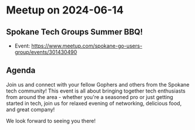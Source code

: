 # Meetup on 2024-06-14

## Spokane Tech Groups Summer BBQ!

* Event: https://www.meetup.com/spokane-go-users-group/events/301430490

## Agenda

Join us and connect with your fellow Gophers and others from the Spokane tech community! This event is all about bringing together tech enthusiasts from around the area - whether you're a seasoned pro or just getting started in tech, join us for relaxed evening of networking, delicious food, and great company!

We look forward to seeing you there!
